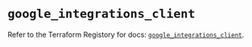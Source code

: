 # `google_integrations_client`

Refer to the Terraform Registory for docs: [`google_integrations_client`](https://registry.terraform.io/providers/hashicorp/google/5.26.0/docs/resources/integrations_client).
